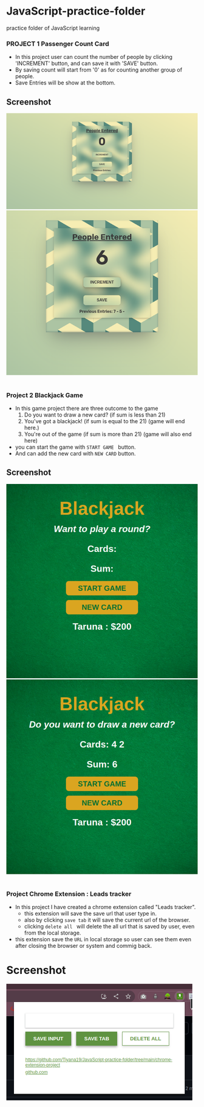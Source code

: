 # JavaScript-practice-folder

practice folder of JavaScript learning

### PROJECT 1 Passenger Count Card

- In this project user can count the number of people by clicking 'INCREMENT' button, and can save it with 'SAVE' button.
- By saving count will start from '0' as for counting another group of people.
- Save Entries will be show at the bottom.

## Screenshot

![Passenger-count-card](Passenger-count-mini-project-js/design/passenger-count.png)
![Active State](Passenger-count-mini-project-js/design/passenger-count-active.png)

#

#

#

#

#

### Project 2 Blackjack Game

- In this game project there are three outcome to the game
  1. Do you want to draw a new card? (if sum is less than 21)
  2. You've got a blackjack! (if sum is equal to the 21) (game will end here.)
  3. You're out of the game (if sum is more than 21) (game will also end here)
- you can start the game with `START GAME ` button.
- And can add the new card with `NEW CARD` button.

## Screenshot

![Welcome Page](blackjack-game-project/design/intro-screenshot.png)
![Game Mode](blackjack-game-project/design/screenshot-2.png)

#

#

#

#

#

### Project Chrome Extension : Leads tracker

- In this project I have created a chrome extension called "Leads tracker".
  - this extension will save the save url that user type in.
  - also by clicking `save tab` it will save the current url of the browser.
  - clicking `delete all ` will delete the all url that is saved by user, even from the local storage.
- this extension save the `URL` in local storage so user can see them even after closing the browser or system and commig back.

# Screenshot

![Screenshot of extension](<chrome-extension-project/design/Screenshot from 2023-06-27 13-22-06.png>)
